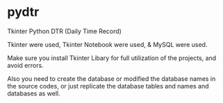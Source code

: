
# pydtr
Tkinter Python DTR (Daily Time Record)

Tkinter were used,
Tkinter Notebook were used, &
MySQL were used.

Make sure you install Tkinter Libary for full utilization of the projects, and avoid errors.

Also you need to create the database or modified the database names in the source codes,
or just replicate the database tables and names and databases as well.
